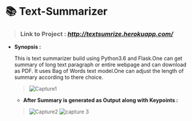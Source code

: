 # 📚 Text-Summarizer 

> ### **Link to Project** : _http://textsumrize.herokuapp.com/_

* **Synopsis :**

  This is text summarizer build using Python3.6 and Flask.One can get summary of long text paragraph or entire webpage and can download as PDF. It uses Bag of Words text model.One can adjust the length of summary according to there choice.

  > ![Capture1](https://user-images.githubusercontent.com/38787963/147369856-5dcf59e2-e366-42b6-9223-cac37b0f7376.PNG)

  * **After Summary is generated as Output along with Keypoints :**

  > ![Capture2](https://user-images.githubusercontent.com/38787963/147369968-a5777525-d611-4a3e-8dce-a401f4c4e2ac.PNG)
  > ![capture 3](https://user-images.githubusercontent.com/38787963/147369972-86bb91fd-f895-4562-a87a-7bed37e0c595.PNG)
